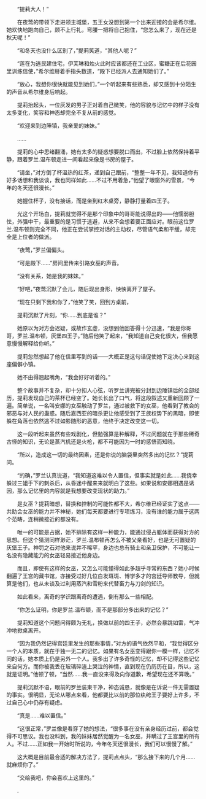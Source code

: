 　　“提莉大人！”

　　在夜莺的带领下走进领主城堡，五王女没想到第一个出来迎接的会是希尔维。她欢快地跑向自己，顾不上行礼，弯腰一把将自己抱住，“您怎么来了，现在还是秋天呢！”

　　“和冬天也没什么区别了，”提莉笑道，“其他人呢？”

　　“莲在为逃民建住宅，伊芙琳和烛火此时应该都还在工业区，蜜糖正在后花园里训练信使，”希尔维掰着手指头数道，“殿下已经派人去通知她们了。”

　　“放心，我想你很快就能见到她们，”一个听起来有些熟悉，却又感到十分陌生的声音从希尔维身后响起。

　　提莉抬起头，一位灰发的男子正对着自己微笑，他的容貌与记忆中的样子没有太多变化，笑容和神态却完全不复从前的感觉。

　　“欢迎来到边陲镇，我亲爱的妹妹。”

　　……

　　提莉的心中思绪翻涌，她有太多的疑惑想要脱口而出，不过脸上依然保持着平静，跟着罗兰.温布顿走进一间看起来像是书房的屋子。

　　“请坐，”对方倒了杯温热的红茶，递到自己跟前，“整整一年不见，我知道你有好多话想和我谈谈，我也同样如此……不过不用着急，”他望了眼窗外的雪景，“今年的冬天还很漫长。”

　　她握住杯子，没有接话，而是坐到红木桌旁，静静打量着四王子。

　　光这个开场白，提莉就觉得不是那个印象中的哥哥能说得出的——他懦弱胆怯，外强中干，最重要的是习惯于逃避，从来不会想着要正面应对。眼前这位罗兰.温布顿则完全不同，他正在尝试掌控对话的主动权，尽管语气柔和平缓，却完全是上位者的做派。

　　“夜莺，”罗兰偏偏头。

　　“可是殿下……”房间里传来引路女巫的声音。

　　“没有关系，她是我的妹妹。”

　　“好吧，”夜莺沉默了会儿，随后现出身形，怏怏离开了屋子。

　　“现在只剩下我和你了，”他笑了笑，回到方桌前，

　　提莉沉默了片刻，“你……到底是谁？”

　　她原以为对方会迟疑，或故作玄虚，没想到他回答得十分迅速，“我是你哥哥，罗兰.温布顿，灰堡四王子。”随后他笑了起来，“我知道自己变化很大，但我愿意慢慢解释给你听。”

　　提莉忽然想起了他在信里写到的话——大概正是这句话促使她下定决心来到这座偏僻小镇。

　　她不由得翘起嘴角，“我会好好听着的。”

　　整个故事并不复杂，却十分扣人心弦，听罗兰讲完被分封到边陲镇后的全部经历，提莉发现自己的茶杯已经空了。她长长出了口气，将这段叙述又重新回顾了一遍。简单说，一名叫安娜的女巫触动了罗兰，通过被救下的女巫，他看到了教会的邪恶与对人民的蛊惑。随后嘉西亚的暗杀更让他感受到了王族权势下的黑暗，即使躲在角落也依然逃不过如影随形的恶意，他终于决定改变这一切。

　　这一段听起来虽然有些戏剧化，但勉强算是种解释，不过问题就在于那些稀奇古怪的知识，无论是蒸汽机还是火枪，都不可能因为一时的感悟而知晓。

　　“所以，造成这一切的最终因素，还是你说的脑袋里突然多出的记忆？”提莉问。

　　“的确，”罗兰认真说道，“我知道这难以令人置信，但事实就是如此……我侥幸躲过三姐手下的刺杀后，从昏迷中醒来来就明白了这些。如果说和安娜相遇是诱因，那么记忆里的内容就是我想要改变现状的助力。”

　　是女巫？提莉暗想，替换和控制的可能性都不大，希尔维已经证实了这点——共助会女巫的能力并不神秘，她们每天都要进行专项练习，没有谁的能力属于这两个范畴，连稍微接近的都没有。

　　唯一的可能是占据，她不排除有这样一种能力，能通过侵占躯体而获得对方的思想。但这个猜测同样渺茫，罗兰.温布顿再怎么不被父亲看好，也是无可置疑的灰堡王子。神罚之石对他来说并不稀罕，身边也总有骑士和亲卫保护，不可能让一名没有隐藏能力的女巫轻易接近他身边。

　　而且，即使有这样的女巫，又怎么可能懂得如此多超乎寻常的东西？她小时候翻遍了王宫的藏书馆，亦接受过好几位白发斑斑、博学多才的宫廷导师教导，但就算是他们，也从未谈及过利用蒸汽和雪粉来代替畜力与刀剑的知识。

　　如此看来，离奇的学识跟离奇的遭遇，倒有那么一些相配。

　　“你怎么证明，你是罗兰.温布顿，而不是那部分多出来的记忆？”

　　提莉知道这个问题问得颇为无礼，换做以前的四王子，必然会暴跳如雷，气冲冲地掀桌离开。

　　“因为我仍然记得宫廷里发生的那些事情，”对方的语气依然平和，“我觉得区分一个人的本质，就在于独一无二的记忆。如果有名女巫变得跟你一模一样，记忆不同的话，她本质上仍是另外一个人。我多出了许多奇怪的记忆，却不记得这些记忆来自何方。而你被我丢在玻璃碎渣上哭泣的神情，直到现在仍历历在目，所以，这就是证明。”他顿了顿，“当然……我一直没来得及向你道歉，希望现在还不算晚。”

　　提莉沉默不语，眼前的罗兰装束干净，神态诚恳，就像是在诉说一件无需置疑的事实。很明显，无论从哪点来看，他都要比以前的那位纨绔王子要好上许多，不过自己心中仍存有疑虑。

　　“真是……难以置信。”

　　“这很正常，”罗兰像是看穿了她的想法，“很多事在没有亲身经历过前，都会觉得不可思议。我也没料到，我的妹妹居然觉醒为一名女巫，并瞒过了王宫里的所有人。不过……正如我一开始时所说的，今年冬天还很漫长，我们可以慢慢了解。”

　　这大概是目前最合适的解决方法了，提莉点点头，“那么接下来的几个月……就麻烦你了。”

　　“交给我吧，你会喜欢上这里的。”

　　.

